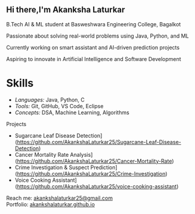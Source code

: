 ## Hi there,I'm Akanksha Laturkar

 B.Tech AI & ML student at Basweshwara Engineering College, Bagalkot  

 Passionate about solving real-world problems using Java, Python, and ML 
 
Currently working on smart assistant and AI-driven prediction projects 
 
 Aspiring to innovate in Artificial Intelligence and Software Development  

# Skills
- *Languages:* Java, Python, C
- *Tools:* Git, GitHub, VS Code, Eclipse
- *Concepts:* DSA, Machine Learning, Algorithms

 Projects

-  Sugarcane Leaf Disease Detection](https://github.com/AkankshaLaturkar25/Sugarcane-Leaf-Disease-Detection)
-  Cancer Mortality Rate Analysis](https://github.com/AkankshaLaturkar25/Cancer-Mortality-Rate)
-  Crime Investigation & Suspect Prediction](https://github.com/AkankshaLaturkar25/Crime-Investigation)
- Voice Cooking Assistant](https://github.com/AkankshaLaturkar25/voice-cooking-assistant)

Reach me: akankshalaturkar25@gmail.com  
 Portfolio: [akankshalaturkar.github.io](https://akankshalaturkar.github.io)

<!--
**AkankshaLaturkar25/AkankshaLaturkar25** is a ✨ _special_ ✨ repository because its `README.md` (this file) appears on your GitHub profile.

Here are some ideas to get you started:

- 🔭 I’m currently working on ...
- 🌱 I’m currently learning ...
- 👯 I’m looking to collaborate on ...
- 🤔 I’m looking for help with ...
- 💬 Ask me about ...
- 📫 How to reach me: ...
- 😄 Pronouns: ...
- ⚡ Fun fact: ...
-->
